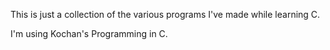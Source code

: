 This is just a collection of the various programs I've made while learning C.

I'm using Kochan's Programming in C.
